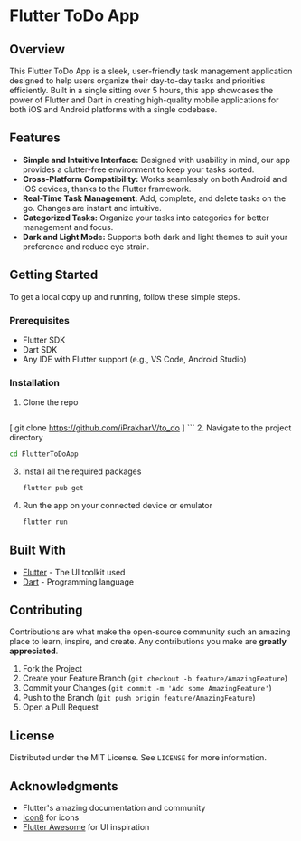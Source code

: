 

# Flutter ToDo App

## Overview

This Flutter ToDo App is a sleek, user-friendly task management application designed to help users organize their day-to-day tasks and priorities efficiently. Built in a single sitting over 5 hours, this app showcases the power of Flutter and Dart in creating high-quality mobile applications for both iOS and Android platforms with a single codebase.

## Features

- **Simple and Intuitive Interface:** Designed with usability in mind, our app provides a clutter-free environment to keep your tasks sorted.
- **Cross-Platform Compatibility:** Works seamlessly on both Android and iOS devices, thanks to the Flutter framework.
- **Real-Time Task Management:** Add, complete, and delete tasks on the go. Changes are instant and intuitive.
- **Categorized Tasks:** Organize your tasks into categories for better management and focus.
- **Dark and Light Mode:** Supports both dark and light themes to suit your preference and reduce eye strain.

## Getting Started

To get a local copy up and running, follow these simple steps.

### Prerequisites

- Flutter SDK
- Dart SDK
- Any IDE with Flutter support (e.g., VS Code, Android Studio)

### Installation

1. Clone the repo
   ```sh
[   git clone https://github.com/iPrakharV/to_do
] ```
2. Navigate to the project directory
   ```sh
   cd FlutterToDoApp
   ```
3. Install all the required packages
   ```sh
   flutter pub get
   ```
4. Run the app on your connected device or emulator
   ```sh
   flutter run
   ```

## Built With

- [Flutter](https://flutter.dev/) - The UI toolkit used
- [Dart](https://dart.dev/) - Programming language

## Contributing

Contributions are what make the open-source community such an amazing place to learn, inspire, and create. Any contributions you make are **greatly appreciated**.

1. Fork the Project
2. Create your Feature Branch (`git checkout -b feature/AmazingFeature`)
3. Commit your Changes (`git commit -m 'Add some AmazingFeature'`)
4. Push to the Branch (`git push origin feature/AmazingFeature`)
5. Open a Pull Request

## License

Distributed under the MIT License. See `LICENSE` for more information.

## Acknowledgments

- Flutter's amazing documentation and community
- [Icon8](https://icons8.com/) for icons
- [Flutter Awesome](https://flutterawesome.com/) for UI inspiration
